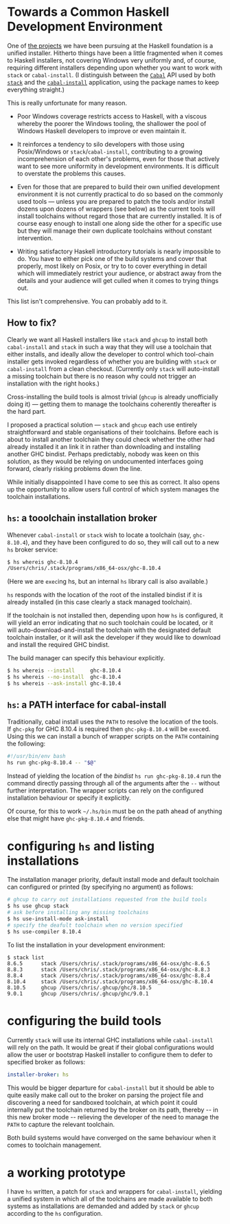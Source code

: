 # Towards a Common Haskell Development Environment

One of [the projects](https://haskell.foundation/projects/) we have been pursuing at the Haskell
foundation is a unified installer. Hitherto things have been a little fragmented when it comes to
Haskell installers, not covering Windows very uniformly and, of course, requiring different
installers depending upon whether you want to work with `stack` or `cabal-install`. (I distinguish
between the [`Cabal`](https://hackage.haskell.org/package/Cabal) API used by both
[`stack`](https://hackage.haskell.org/package/stack) and the
[`cabal-install`](https://hackage.haskell.org/package/cabal-install) application, using the package
names to keep everything straight.)

This is really unfortunate for many reason.

  * Poor Windows coverage restricts access to Haskell, with a viscous whereby the poorer the
    Windows tooling, the shallower the pool of Windows Haskell developers to improve or even
    maintain it.

  * It reinforces a tendency to silo developers with those using Posix/Windows or
    `stack`/`cabal-install`, contributing to a growing incomprehension of each other's
    problems, even for those that actively want to see more uniformity in development
    environments. It is difficult to overstate the problems this causes.

  * Even for those that are prepared to build their own unified development environment it is not
    currently practical to do so based on the commonly used tools &mdash; unless you are prepared to
    patch the tools and/or install dozens upon dozens of wrappers (see below) as the current tools
    will install toolchains without regard those that are currently installed. It is of course
    easy enough to install one along side the other for a specific use but they will manage
    their own duplicate toolchains without constant intervention.

  * Writing satisfactory Haskell introductory tutorials is nearly impossible to do. You have to
    either pick one of the build systems and cover that properly, most likely on Posix, or try to
    to cover everything in detail which will immediately restrict your audience, or abstract away
    from the details and your audience will get culled when it comes to trying things out.

This list isn't comprehensive. You can probably add to it.


## How to fix?

Clearly we want all Haskell installers like `stack` and `ghcup` to install both `cabal-install` and
`stack` in such a way that they will use a toolchain that either installs, and ideally allow the
developer to control which tool-chain installer gets invoked regardless of whether you are building
with `stack` or `cabal-install` from a clean checkout. (Currently only `stack` will auto-install
a missing toolchain but there is no reason why could not trigger an installation with the right
hooks.)

Cross-installing the build tools is almost trivial (`ghcup` is already unofficially doing it) &mdash;
getting them to manage the toolchains coherently thereafter is the hard part.

I proposed a practical solution &mdash; `stack` and `ghcup` each use entirely straightforward and
stable organisations of their toolchains. Before each is about to install another toolchain they
could check whether the other had already installed it an link it in rather than downloading and
installing another GHC bindist. Perhaps predictably, nobody was keen on this solution, as they
would be relying on undocumented interfaces going forward, clearly risking problems down the line.

While initially disappointed I have come to see this as correct. It also opens up the opportunity to
allow users full control of which system manages the toolchain installations.


## `hs`: a tooolchain installation broker

Whenever `cabal-install` or `stack` wish to locate a toolchain (say, `ghc-8.10.4`), and they have
been configured to do so, they will call out to a new `hs` broker service:

```bash
$ hs whereis ghc-8.10.4
/Users/chris/.stack/programs/x86_64-osx/ghc-8.10.4
```

(Here we are `exec`ing hs, but an internal `hs` library call is also available.)

`hs` responds with the location of the root of the installed bindist if it is already installed (in
this case clearly a stack managed toolchain).

If the toolchain is not installed then, depending upon how `hs` is configured, it will yield an
error indicating that no such toolchain could be located, or it will auto-download-and-install
the toolchain with the designated default toolchain installer, or it will ask the developer
if they would like to download and install the required GHC bindist.

The build manager can specify this behaviour explicitly.

```bash
$ hs whereis --install     ghc-8.10.4
$ hs whereis --no-install  ghc-8.10.4
$ hs whereis --ask-install ghc-8.10.4
```


## `hs`: a PATH interface for cabal-install

Traditionally, cabal install uses the `PATH` to resolve the location of the tools. If `ghc-pkg` for
GHC 8.10.4 is required then `ghc-pkg-8.10.4` will be `exec`ed. Using this we can install a
bunch of wrapper scripts on the `PATH` containing the following:

```bash
#!/usr/bin/env bash
hs run ghc-pkg-8.10.4 -- "$@"
```

Instead of yielding the location of the _bindist_ `hs run ghc-pkg-8.10.4` run the command directly
passing through all of the arguments after the `--` without further interpretation. The wrapper
scripts can rely on the configured installation behaviour or specify it explicitly.

Of course, for this to work `~/.hs/bin` must be on the path ahead of anything else that might have
`ghc-pkg-8.10.4` and friends.


# configuring `hs` and listing installations

The installation manager priority, default install mode and default toolchain can configured or
printed (by specifying no argument) as follows:

```bash
# ghcup to carry out installations requested from the build tools
$ hs use ghcup stack
# ask before installing any missing toolchains
$ hs use-install-mode ask-install
# specify the deafult toolchain when no version specified
$ hs use-compiler 8.10.4
```

To list the installation in your development environment:

```
$ stack list
8.6.5      stack /Users/chris/.stack/programs/x86_64-osx/ghc-8.6.5
8.8.3      stack /Users/chris/.stack/programs/x86_64-osx/ghc-8.8.3
8.8.4      stack /Users/chris/.stack/programs/x86_64-osx/ghc-8.8.4
8.10.4     stack /Users/chris/.stack/programs/x86_64-osx/ghc-8.10.4
8.10.5     ghcup /Users/chris/.ghcup/ghc/8.10.5
9.0.1      ghcup /Users/chris/.ghcup/ghc/9.0.1
```


# configuring the build tools

Currently `stack` will use its internal GHC installations while `cabal-install` will rely on the
path. It would be great if their global configurations would allow the user or bootstrap Haskell
installer to configure them to defer to specified broker as follows:

```yaml
installer-broker: hs
```

This would be bigger departure for `cabal-install` but it should be able to quite easily make call
out to the broker on parsing the project file and discovering a need for sandboxed toolchain, at
which point it could internally put the toolchain returned by the broker on its path, thereby -- in
this new broker mode -- relieving the developer of the need to manage the `PATH` to capture the
relevant toolchain.

Both build systems would have converged on the same behaviour when it comes to toolchain management.


# a working prototype

I have `hs` written, a patch for `stack` and wrappers for `cabal-install`, yielding a unified system
in which all of the toolchains are made available to both systems as installations are demanded and
added by `stack` or `ghcup` according to the `hs` configuration.
